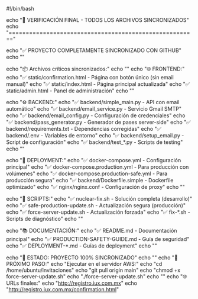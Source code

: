 #!/bin/bash

echo "🎯 VERIFICACIÓN FINAL - TODOS LOS ARCHIVOS SINCRONIZADOS"
echo "======================================================="

echo "✅ PROYECTO COMPLETAMENTE SINCRONIZADO CON GITHUB"
echo ""

echo "📦 Archivos críticos sincronizados:"
echo ""
echo "🌐 FRONTEND:"
echo "✅ static/confirmation.html - Página con botón único (sin email manual)"
echo "✅ static/index.html - Página principal actualizada"
echo "✅ static/admin.html - Panel de administración"
echo ""

echo "⚙️ BACKEND:"
echo "✅ backend/simple_main.py - API con email automático"
echo "✅ backend/email_service.py - Servicio Gmail SMTP"
echo "✅ backend/email_config.py - Configuración de credenciales"
echo "✅ backend/pass_generator.py - Generador de pases server-side"
echo "✅ backend/requirements.txt - Dependencias corregidas"
echo "✅ backend/.env - Variables de entorno"
echo "✅ backend/setup_email.py - Script de configuración"
echo "✅ backend/test_*.py - Scripts de testing"
echo ""

echo "🐳 DEPLOYMENT:"
echo "✅ docker-compose.yml - Configuración principal"
echo "✅ docker-compose.production.yml - Para producción con volúmenes"
echo "✅ docker-compose.production-safe.yml - Para producción segura"
echo "✅ backend/Dockerfile.simple - Dockerfile optimizado"
echo "✅ nginx/nginx.conf - Configuración de proxy"
echo ""

echo "🔧 SCRIPTS:"
echo "✅ nuclear-fix.sh - Solución completa (desarrollo)"
echo "✅ safe-production-update.sh - Actualización segura (producción)"  
echo "✅ force-server-update.sh - Actualización forzada"
echo "✅ fix-*.sh - Scripts de diagnóstico"
echo ""

echo "📚 DOCUMENTACIÓN:"
echo "✅ README.md - Documentación principal"
echo "✅ PRODUCTION-SAFETY-GUIDE.md - Guía de seguridad"
echo "✅ DEPLOYMENT-*.md - Guías de deployment"
echo ""

echo "🎉 ESTADO: PROYECTO 100% SINCRONIZADO"
echo ""
echo "🚀 PRÓXIMO PASO:"
echo "Ejecutar en el servidor AWS:"
echo "cd /home/ubuntu/invitaciones"
echo "git pull origin main"
echo "chmod +x force-server-update.sh"
echo "./force-server-update.sh"
echo ""
echo "🌐 URLs finales:"
echo "http://registro.iux.com.mx"
echo "http://registro.iux.com.mx/confirmation.html"